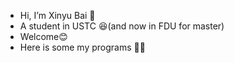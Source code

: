 - Hi, I’m Xinyu Bai 👋
- A student in USTC 😆(and now in FDU for master)
- Welcome😊
- Here is some my programs 🐱‍🏍

<!---
baixinyu0125/baixinyu0125 is a ✨ special ✨ repository because its `README.md` (this file) appears on your GitHub profile.
You can click the Preview link to take a look at your changes.
--->
